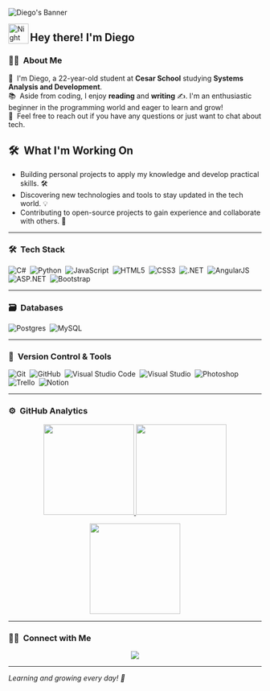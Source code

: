 ![Diego's Banner](https://via.placeholder.com/1200x400.png?text=Welcome+to+My+GitHub+Profile)

<img alt="Night Coding" src="./assets/Hand%20Wave.gif" width='40' align="left"/><h2 align="left">Hey there! I'm Diego</h2>

### 👨‍💻 &nbsp;About Me

🚀 &nbsp;I'm Diego, a 22-year-old student at **Cesar School** studying **Systems Analysis and Development**.  
📚 &nbsp;Aside from coding, I enjoy **reading** and **writing** ✍️. I'm an enthusiastic beginner in the programming world and eager to learn and grow!  
💬 &nbsp;Feel free to reach out if you have any questions or just want to chat about tech.  

## 🛠 &nbsp;What I'm Working On

- Building personal projects to apply my knowledge and develop practical skills. 🛠️  
- Discovering new technologies and tools to stay updated in the tech world. 💡  
- Contributing to open-source projects to gain experience and collaborate with others. 🤝  

---

### 🛠 &nbsp;Tech Stack

![C#](https://img.shields.io/badge/C%23-%23239120.svg?style=for-the-badge&logo=csharp&logoColor=white)&nbsp;
![Python](https://img.shields.io/badge/python-3670A0?style=for-the-badge&logo=python&logoColor=ffdd54)&nbsp;
![JavaScript](https://img.shields.io/badge/javascript-%23323330.svg?style=for-the-badge&logo=javascript&logoColor=%23F7DF1E)&nbsp;
![HTML5](https://img.shields.io/badge/html5-%23E34F26.svg?style=for-the-badge&logo=html5&logoColor=white)&nbsp;
![CSS3](https://img.shields.io/badge/css3-%231572B6.svg?style=for-the-badge&logo=css3&logoColor=white)&nbsp;
![.NET](https://img.shields.io/badge/.NET-%235C2D91.svg?style=for-the-badge&logo=.net&logoColor=white)&nbsp;
![AngularJS](https://img.shields.io/badge/AngularJS-%23E23237.svg?style=for-the-badge&logo=angular&logoColor=white)&nbsp;
![ASP.NET](https://img.shields.io/badge/ASP.NET-%23000000.svg?style=for-the-badge&logo=aspdotnet&logoColor=white)&nbsp;
![Bootstrap](https://img.shields.io/badge/bootstrap-%23563D7C.svg?style=for-the-badge&logo=bootstrap&logoColor=white)&nbsp;

---

### 🗃 &nbsp;Databases

![Postgres](https://img.shields.io/badge/postgres-%23316192.svg?style=for-the-badge&logo=postgresql&logoColor=white)&nbsp;
![MySQL](https://img.shields.io/badge/mysql-%234479A1.svg?style=for-the-badge&logo=mysql&logoColor=white)&nbsp;

---

### 🧰 &nbsp;Version Control & Tools

![Git](https://img.shields.io/badge/git-%23F05033.svg?style=for-the-badge&logo=git&logoColor=white)&nbsp;
![GitHub](https://img.shields.io/badge/github-%23121011.svg?style=for-the-badge&logo=github&logoColor=white)&nbsp;
![Visual Studio Code](https://img.shields.io/badge/Visual%20Studio%20Code-0078d7.svg?style=for-the-badge&logo=visual-studio-code&logoColor=white)&nbsp;
![Visual Studio](https://img.shields.io/badge/Visual%20Studio-%235C2D91.svg?style=for-the-badge&logo=visual-studio&logoColor=white)&nbsp;
![Photoshop](https://img.shields.io/badge/photoshop-%2331A8FF.svg?style=for-the-badge&logo=adobe-photoshop&logoColor=white)&nbsp;
![Trello](https://img.shields.io/badge/trello-%230047B3.svg?style=for-the-badge&logo=trello&logoColor=white)&nbsp;
![Notion](https://img.shields.io/badge/Notion-%23000000.svg?style=for-the-badge&logo=notion&logoColor=white)&nbsp;

---

### ⚙️ &nbsp;GitHub Analytics

<p align="center">
  <a href="https://github.com/elbedie">
    <img height="180em" src="https://github-readme-stats-eight-theta.vercel.app/api?username=elbedie&show_icons=true&theme=algolia&include_all_commits=true&count_private=true"/>
  </a>
  <a href="https://github.com/elbedie">
    <img height="180em" src="https://github-readme-stats-eight-theta.vercel.app/api/top-langs/?username=elbedie&layout=compact&langs_count=8&theme=algolia"/>
  </a>
</p>

<p align="center">
  <img height="180em" src="https://github-readme-streak-stats.herokuapp.com/?user=DiegoDavid&theme=dark&hide_border=true"/>
</p>

---

### 🤝🏻 &nbsp;Connect with Me

<p align="center">
  <a href="https://www.linkedin.com/in/diego-david-600608199/"><img src="https://img.shields.io/badge/-Diego%20David%20-%230077B5?style=flat&logo=Linkedin&logoColor=white"/></a>
</p>

---

*Learning and growing every day! 💪*
